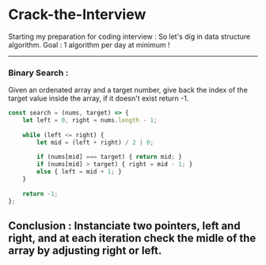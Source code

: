 # Crack-the-Interview
Starting my preparation for coding interview : So let's dig in data structure algorithm.
Goal : 1 algorithm per day at minimum !

---
### Binary Search : 
Given an ordenated array and a target number, give back the index of the target value inside the array, if it doesn't exist return -1. 
```javascript
const search = (nums, target) => {
    let left = 0, right = nums.length - 1;
    
    while (left <= right) {
        let mid = (left + right) / 2 | 0;
        
        if (nums[mid] === target) { return mid; }
        if (nums[mid] > target) { right = mid - 1; }
        else { left = mid + 1; }
    }
    
    return -1;
};
```

Conclusion : Instanciate two pointers, left and right, and at each iteration check the midle of the array by adjusting right or left. 
---
